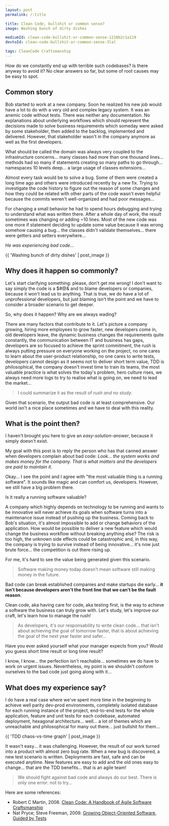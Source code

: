 ```yaml
---
layout: post
permalink: /:title

title: Clean Code, bullshit or common sense?
image: Washing bunch of dirty dishes

mediumId: clean-code-bullshit-or-common-sense-1218b2c1a119
devtoId: clean-code-bullshit-or-common-sense-3lal

tags: CleanCode Craftsmanship
---
```


How do we constantly end up with terrible such codebases? Is there anyway to
avoid it? No clear answers so far, but some of root causes may be  easy to spot.

<!--excerpt-->

## Common story

Bob started to work at a new company. Soon he realized his new job would have a
lot to do with a very old and complex legacy system. It was an anemic code
without tests. There was neither any documentation. No explanations about
underlying workflows which should represent the decisions made to solve business
requirements which someday were asked by some stakeholder, then added to the
backlog, implemented and delivered. However, that stakeholder wasn't in the
company anymore as well as the first developers.

What should be called the domain was always very coupled to the infrastructure
concerns... many classes had more than one thousand lines... methods had so many
if statements creating so many paths to go through... namespaces 10 levels
deep... a large usage of classes extensions...

Almost every task would be to solve a bug. Some of them were created a long time
ago and others were introduced recently by a new fix. Trying to investigate the
code history to figure out the reason of some changes and how they could be
related with other parts of the code wasn't even helpful because the commits
weren't well-organized and had poor messages...

For changing a small behavior he had to spend hours debugging and trying to
understand what was written there. After a whole day of work, the result
sometimes was changing or adding ~10 lines. Most of the new code was one more if
statement deciding to update some value because it was wrong somehow causing a
bug... the classes didn't validate themselves... there were getters and setters
everywhere...

_He was experiencing bad code..._

{{ 'Washing bunch of dirty dishes' | post_image }}

## Why does it happen so commonly?

Let's start clarifying something: please, don't get me wrong! I don't want to
say simply the code is a $#@& and to blame developers or companies, because it
won't lead us to anything. That is true, we do have a lot of unprofessional
developers, but just blaming isn't the point and we have to consider a broader
scenario to get deeper.

So, why does it happen? Why are we always wading?

There are many factors that contribute to it. Let's picture a company growing,
hiring more employees to grow faster, new developers come in, old developers
leave, the dynamic business changes the requirements quite constantly, the
communication between IT and business has gaps, developers are so focused to
achieve the sprint commitment, the rush is always putting pressure on everyone
working on the project, no one cares to learn about the user-product
relationship, no one cares to write tests, developers cannot design as it seems
not to deliver short term value, TDD is philosophical, the company doesn't
invest time to train its teams, the most valuable practice is what solves the
today's problem, hero culture rises, we always need more logs to try to realise
what is going on, we need to lead the market...

> I could summarize it as the result of _rush and no study_.

Given that scenario, the output bad code is at least comprehensive. Our world
isn't a nice place sometimes and we have to deal with this reality.

## What is the point then?

I haven't brought you here to give an _easy-solution-answer_, because it simply
doesn't exist.

My goal with this post is to reply the person who has that canned answer when
developers complain about bad code: _Look... the system works and makes money
for the company. That is what matters and the developers are paid to maintain
it_.

Okay... I see the point and I agree with "the most valuable thing is a running
software". It sounds like magic and can comfort us, developers. However, we
still have a big problem there.

Is it really a running software valuable?

A company which highly depends on technology to be running and wants to be
innovative will never achieve its goals when software turns into a maintenance
issue instead of pushing up the business. Coming back to Bob's situation, it's
almost impossible to add or change behaviors of the application. How would be
possible to deliver a new feature which would change the business workflow
without breaking anything else? The risk is too high, the unknown side effects
could be catastrophic and, in this way, the company is trying to survive instead
of being innovative... it's now just brute force... the competition is out there
rising up.

For me, it's hard to see the value being generated given this scenario.

> Software making money today doesn't mean software still making money in the
> future.

Bad code can break established companies and make startups die early... **it
isn't because developers aren't the front line that we can't be the fault
reason**.

Clean code, aka having care for code, aka testing first, is the way to achieve a
software the business can truly grow with. Let's study, let's improve our craft,
let's learn how to manage the rush!

> As developers, it's our responsability to write clean code... that isn't about
> achieving the goal of tomorrow faster, that is about achieving the goal of the
> next year faster and safer...

Have you ever asked yourself what your manager expects from you? Would you guess
short time result or long time result?

I know, I know... the perfection isn't reachable... sometimes we do have to work
on urgent issues. Nevertheless, my point is we shouldn't conform ourselves to
the bad code just going along with it...

## What does my experience say?

I do have a real case where we've spent more time in the beginning to achieve
well parity dev-prod environments, completely isolated database for each running
instance of the project, end-to-end tests for the whole application, feature and
unit tests for each codebase, automated deployment, hexagonal architecture...
well... a lot of themes which are unreachable and philosophical for many out
there... just bullshit for them...

{{ 'TDD chaos-vs-time graph' | post_image }}

It wasn't easy... it was challenging. However, the result of our work turned
into a product with almost zero bug rate. When a new bug is discovered, a new
test scenario is written. Deployments are fast, safe and can be executed
anytime. New features are easy to add and the old ones easy to change... that
are the TDD benefits... that is an agile team!

> We should fight against bad code and always do our best. There is only
> one error: not to try...

Here are some references:

* Robert C Martin, 2008. [Clean Code: A Handbook of Agile Software Craftsmanship](https://www.amazon.com/Clean-Code-Handbook-Software-Craftsmanship/dp/0132350882)
* Nat Pryce; Steve Freeman, 2009. [Growing Object-Oriented Software, Guided by Tests](https://www.amazon.com/Growing-Object-Oriented-Software-Guided-Tests/dp/0321503627)

